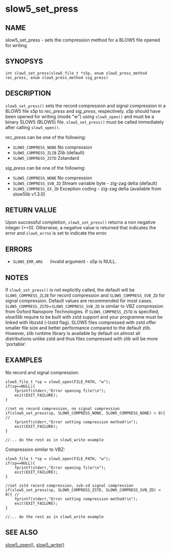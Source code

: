 # slow5_set_press

## NAME

slow5_set_press - sets the compression method for a BLOW5 file opened for writing

## SYNOPSYS

`int slow5_set_press(slow5_file_t *s5p, enum slow5_press_method rec_press, enum slow5_press_method sig_press)`

## DESCRIPTION

`slow5_set_press()` sets the record compression and signal compression in a BLOW5 file *s5p* to *rec_press* and *sig_press*, respectively. *s5p* should have been opened for writing (mode "w") using `slow5_open()` and must be a binary SLOW5 (BLOW5) file.
`slow5_set_press()` must be called immediately after calling `slow5_open()`.

*rec_press* can be one of the following:
* `SLOW5_COMPRESS_NONE`		No compression
* `SLOW5_COMPRESS_ZLIB`		Zlib (default)
* `SLOW5_COMPRESS_ZSTD`		Zstandard

*sig_press* can be one of the following:
* `SLOW5_COMPRESS_NONE`		No compression
* `SLOW5_COMPRESS_SVB_ZD`	Stream variable byte - zig-zag delta (default)
* `SLOW5_COMPRESS_EX_ZD`	Exception coding - zig-zag delta (available from slow5lib v1.3.0)

## RETURN VALUE

Upon successful completion, `slow5_set_press()` returns a non negative integer (>=0). Otherwise, a negative value is returned that indicates the error and `slow5_errno` is set to indicate the error.

## ERRORS

* `SLOW5_ERR_ARG`
    &nbsp;&nbsp;&nbsp;&nbsp; Invalid argument - s5p is NULL.


## NOTES

If `slow5_set_press()` is not explicitly called, the default will be `SLOW5_COMPRESS_ZLIB` for record compression and `SLOW5_COMPRESS_SVB_ZD` for signal compression.  Default values are recommended for most cases. `SLOW5_COMPRESS_ZSTD`+`SLOW5_COMPRESS_SVB_ZD` is similar to VBZ compression from Oxford Nanopore Technologies.
If `SLOW5_COMPRESS_ZSTD` is specified, *slow5lib* require to be built with zstd support and your programme must be linked with libzstd (-lzstd flag). SLOW5 files compressed with zstd offer smaller file size and better performance compared to the default zlib.
However, zlib runtime library is available by default on almost all distributions unlike zstd and thus files compressed with zlib will be more 'portable'.

## EXAMPLES


No record and signal compression:

```
slow5_file_t *sp = slow5_open(FILE_PATH, "w");
if(sp==NULL){
	fprintf(stderr,"Error opening file!\n");
	exit(EXIT_FAILURE);
}

//set no record compression, no signal compression
if(slow5_set_press(sp, SLOW5_COMPRESS_NONE, SLOW5_COMPRESS_NONE) < 0){ //
	fprintf(stderr,"Error setting compression method!\n");
	exit(EXIT_FAILURE);
}

//... do the rest as in slow5_write example
```

Compression similar to VBZ:

```
slow5_file_t *sp = slow5_open(FILE_PATH, "w");
if(sp==NULL){
	fprintf(stderr,"Error opening file!\n");
	exit(EXIT_FAILURE);
}

//set zstd record compression, svb-zd signal compression
if(slow5_set_press(sp, SLOW5_COMPRESS_ZSTD, SLOW5_COMPRESS_SVB_ZD) < 0){ //
	fprintf(stderr,"Error setting compression method!\n");
	exit(EXIT_FAILURE);
}

//... do the rest as in slow5_write example
```

## SEE ALSO
[slow5_open()](slow5_open.md), [slow5_write()](slow5_write.md)
